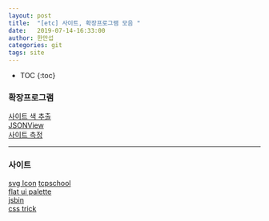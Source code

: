 ```yaml
---
layout: post
title:  "[etc] 사이트, 확장프로그램 모음 "
date:   2019-07-14-16:33:00
author: 한만섭
categories: git
tags: site
---
```


* TOC
{:toc}
### 확장프로그램  

[사이트 색 추출](https://chrome.google.com/webstore/detail/colorzilla/bhlhnicpbhignbdhedgjhgdocnmhomnp?hl=ko)  
[JSONView](https://chrome.google.com/webstore/detail/jsonview/chklaanhfefbnpoihckbnefhakgolnmc?hl=ko)  
[사이트 측정](https://chrome.google.com/webstore/detail/page-ruler-redux/giejhjebcalaheckengmchjekofhhmal?hl=ko)

***

### 사이트 
[svg Icon](https://iconmonstr.com/)
[tcpschool](http://tcpschool.com/)  
[flat ui palette](https://flatuicolors.com/palette/defo)  
[jsbin](https://jsbin.com/zacuhayuni/edit?js,console)  
[css trick](https://css-tricks.com/)